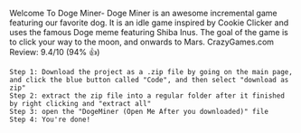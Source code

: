 Welcome To Doge Miner- 
Doge Miner is an awesome incremental game featuring our favorite dog. It is an idle game inspired by Cookie Clicker and uses the famous Doge meme featuring Shiba Inus. The goal of the game is to click your way to the moon, and onwards to Mars. 
CrazyGames.com Review: 9.4/10 (94% 👍)

~~~~~~~How Do I obtain the game? ~~~~~~~~~~~~
Step 1: Download the project as a .zip file by going on the main page, and click the blue button called "Code", and then select "download as zip"
Step 2: extract the zip file into a regular folder after it finished by right clicking and "extract all"
Step 3: open the "DogeMiner (Open Me After you downloaded)" file
Step 4: You're done!
